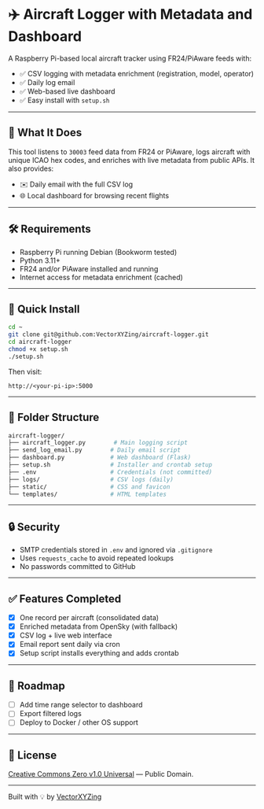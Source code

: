 # ✈️ Aircraft Logger with Metadata and Dashboard

A Raspberry Pi-based local aircraft tracker using FR24/PiAware feeds with:

- ✅ CSV logging with metadata enrichment (registration, model, operator)
- ✅ Daily log email
- ✅ Web-based live dashboard
- ✅ Easy install with `setup.sh`

---

## 📸 What It Does

This tool listens to `30003` feed data from FR24 or PiAware, logs aircraft with unique ICAO hex codes, and enriches with live metadata from public APIs. It also provides:

- ✉️ Daily email with the full CSV log
- 🌐 Local dashboard for browsing recent flights

---

## 🛠 Requirements

- Raspberry Pi running Debian (Bookworm tested)
- Python 3.11+
- FR24 and/or PiAware installed and running
- Internet access for metadata enrichment (cached)

---

## 🚀 Quick Install

```bash
cd ~
git clone git@github.com:VectorXYZing/aircraft-logger.git
cd aircraft-logger
chmod +x setup.sh
./setup.sh
```

Then visit:

```
http://<your-pi-ip>:5000
```

---

## 📁 Folder Structure

```bash
aircraft-logger/
├── aircraft_logger.py        # Main logging script
├── send_log_email.py        # Daily email script
├── dashboard.py             # Web dashboard (Flask)
├── setup.sh                 # Installer and crontab setup
├── .env                     # Credentials (not committed)
├── logs/                    # CSV logs (daily)
├── static/                  # CSS and favicon
└── templates/               # HTML templates
```

---

## 🔒 Security

- SMTP credentials stored in `.env` and ignored via `.gitignore`
- Uses `requests_cache` to avoid repeated lookups
- No passwords committed to GitHub

---

## ✅ Features Completed

- [x] One record per aircraft (consolidated data)
- [x] Enriched metadata from OpenSky (with fallback)
- [x] CSV log + live web interface
- [x] Email report sent daily via cron
- [x] Setup script installs everything and adds crontab

---

## 🧭 Roadmap

- [ ] Add time range selector to dashboard
- [ ] Export filtered logs
- [ ] Deploy to Docker / other OS support

---

## 📜 License

[Creative Commons Zero v1.0 Universal](LICENSE) — Public Domain.

---

Built with 💡 by [VectorXYZing](https://github.com/VectorXYZing)
